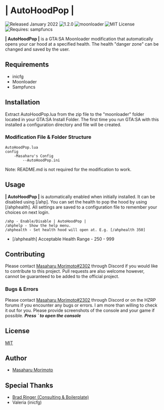 # | AutoHoodPop |
![Released January 2022](https://img.shields.io/badge/release%20date-January%202022-purple)
![1.2.0](https://raster.shields.io/badge/version-v1.2.0-blue)
![moonloader](https://img.shields.io/badge/lua-moonloader-red)
![MIT License](https://img.shields.io/badge/license-MIT-green)
![Requires: sampfuncs](https://img.shields.io/badge/requires-sampfuncs%20|%20moonloader%20|%20inicfg-yellow)

**| AutoHoodPop |** is a GTA:SA Moonloader modification that automatically opens your car hood at a specified health. The health "danger zone" can be changed and saved by the user.

## Requirements
- inicfg
- Moonloader
- Sampfuncs

## Installation
Extract AutoHoodPop.lua from the zip file to the "moonloader" folder located in your GTA:SA Install Folder. The first time you run GTA:SA with this installed a configuration directory and file will be created.

### Modification File & Folder Structure
```
AutoHoodPop.lua
config
    -Masaharu's Config
        --AutoHoodPop.ini
```

Note: README.md is not required for the modification to work.

## Usage
**| AutoHoodPop |** is automatically enabled when initially installed. It can be disabled using [/ahp]. You can set the health to pop the hood by using [/ahphealth]. All settings are saved to a configuration file to remember your choices on next login.

```
/ahp - Enable/Disable | AutoHoodPop |
/ahphelp - Show the help menu.
/ahphealth - Set health hood will open at. E.g. [/ahphealth 350]
```

- [/ahphealth] Acceptable Health Range - 250 - 999

## Contributing
Please contact [Masaharu Morimoto#2302](https://litelink.at/masaharu) through Discord if you would like to contribute to this project. Pull requests are also welcome however, cannot be guaranteed to be added to the official project.

### Bugs & Errors
Please contact [Masaharu Morimoto#2302](https://litelink.at/masaharu) through Discord or on the HZRP forums if you encounter any bugs or errors. I am more than willing to check it out for you. Please provide screenshots of the console and your game if possible. ***Press ` to open the console***

## License
[MIT](https://choosealicense.com/licenses/mit/)

## Author
- [Masaharu Morimoto](https://litelink.at/masaharu)

## Special Thanks
- [Brad Ringer (Consulting & Boilerplate)](https://forums.hzgaming.net/member.php/34885-Brad-Ringer)
- Valeria (inicfg)
